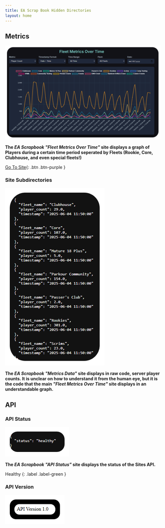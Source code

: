 ```yaml
---
title: EA Scrap Book Hidden Directories
layout: home
---
```


## Metrics

![EA Scrapbook Metics Site](https://raw.githubusercontent.com/wspbran/eascrapbookhiddendirectories/refs/heads/main/docs/ODMSNEW.png)

**The *EA Scrapbook "Fleet Metrics Over Time"* site displays a graph of Players during a certain time period seperated by Fleets (Rookie, Core, Clubhouse, and even special fleets!)**

[Go To Site](https://app.eascrapbook.org/fleets){: .btn .btn-purple }

### Site Subdirectories

![EA Scrapbook Metrics Data Site](https://raw.githubusercontent.com/wspbran/eascrapbookhiddendirectories/refs/heads/main/docs/EASMD.png)

**The *EA Scrapbook "Metrics Data"* site displays in raw code, server player counts. It is unclear on how to understand it from the human eye, but it is the code that the main *"Fleet Metrics Over Time"* site displays in an understandable graph.**

## API

### API Status

![EA Scrapbook API Status Site](https://raw.githubusercontent.com/wspbran/eascrapbookhiddendirectories/refs/heads/main/docs/APISTATUS.png)

**The *EA Scrapbook "API Status"* site displays the status of the Sites API.**

Healthy
{: .label .label-green }

### API Version

![EA Scrapbook API Version Site](https://raw.githubusercontent.com/wspbran/eascrapbookhiddendirectories/refs/heads/main/docs/APIVERSION.png)
